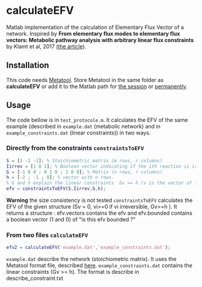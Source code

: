# calculateEFV
Matlab implementation of the calculation of Elementary Flux Vector of a network.
Inspired by **From elementary flux modes to elementary flux vectors: Metabolic pathway analysis with arbitrary linear flux constraints** by Klamt et al, 2017 [(the article)](https://journals.plos.org/ploscompbiol/article?id=10.1371/journal.pcbi.1005409#sec007).

## Installation
This code needs [Metatool](http://pinguin.biologie.uni-jena.de/bioinformatik/networks/). Store Metatool in the same folder as **calculateEFV** or add it to the Matlab path for [the session](http://fr.mathworks.com/help/matlab/ref/addpath.html) or [permanently](https://fr.mathworks.com/help/matlab/matlab_env/what-is-the-matlab-search-path.html).

## Usage
The code bellow is in ```test_protocole.m```. It calculates the EFV of the same example (described in ```example.dat``` (metabolic network) and in ```example_constraints.dat``` (linear constraints)) in two ways. 

### Directly from the constraints ```constraintsToEFV```

```Matlab
S = [1 -1 -1]; % Stoichiometric matrix (m rows, r columns)
Iirrev = [1 0 1]; % Boolean vector indicating if the ith reaction is irreversible (1) or not (0)
G = [-1 0 0 ; 0 1 0 ; 1 0 0]; % Matrix (n rows, r columns)
h = [-2 ; -1 ; 0]; % vector with n rows.
% G and h explain the linear constraints  Gv >= h (v is the vector of flux)
efv = constraintsToEFV(S,Iirrev,G,h);
```
**Warning** the size consistency is not tested
```constraintsToEFV``` calculates the EFV of the given structure (Sv = 0, vi>=0 if vi irreversible, Gv>=h ). It returns a structure : efv.vectors contains the efv and efv.bounded contains a boolean vector (1 and 0) of "is this efv bounded ?"

### From two files ```calculateEFV```
```Matlab
efv2 = calculateEFV('example.dat','example_constraints.dat');
```
```example.dat``` describe the network (stoichiometric matrix). It uses the Metatool format file, described [here](http://pinguin.biologie.uni-jena.de/bioinformatik/networks/metatool/metatool5.0/ecoli_networks.html).
```example_constraints.dat``` contains the linear constraints (Gv >= h). The format is describe in describe_constraint.txt
